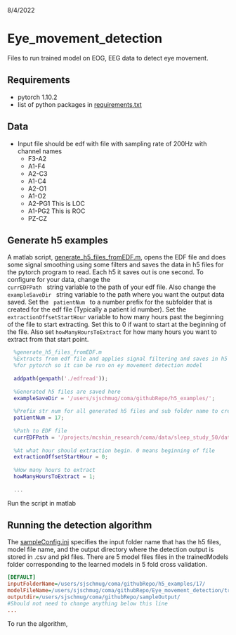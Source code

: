 8/4/2022

# Eye_movement_detection
Files to run trained model on EOG, EEG data to detect eye movement.

## Requirements
- pytorch 1.10.2
- list of python packages in [requirements.txt](https://github.com/smudge1872/Eye_movement_detection/blob/main/requirements.txt)

## Data
- Input file should be edf with file with sampling rate of 200Hz with channel names
  - F3-A2
  - A1-F4
  - A2-C3
  - A1-C4
  - A2-O1
  - A1-O2
  - A2-PG1  This is LOC
  - A1-PG2  This is ROC
  - PZ-CZ
  
## Generate h5 examples
A matlab script, [generate_h5_files_fromEDF.m](https://github.com/smudge1872/Eye_movement_detection/blob/main/code/exampleGeneration/generate_h5_files_fromEDF.m), opens the EDF file and does some signal smoothing using some filters and saves the data in h5 files for the pytorch program to read. Each h5 it saves out is one second. To configure for your data, change the <code> currEDFPath </code> string variable to the path of your edf file. Also change the <code> exampleSaveDir </code> string variable to the path where you want the output data saved. Set the <code> patientNum </code> to a number prefix for the subfolder that is created for the edf file (Typically a patient id number).  Set the <code>extractionOffsetStartHour</code> variable to how many hours past the beginning of the file to start extracting. Set this to 0 if want to start at the beginning of the file. Also set <code>howManyHoursToExtract</code> for how many hours you want to extract from that start point.

```matlab
  %generate_h5_files_fromEDF.m
  %Extracts from edf file and applies signal filtering and saves in h5 format
  %for pytorch so it can be run on ey movement detection model
  
  addpath(genpath('./edfread'));
  
  %Generated h5 files are saved here
  exampleSaveDir = '/users/sjschmug/coma/githubRepo/h5_examples/';
  
  %Prefix str num for all generated h5 files and sub folder name to create
  patientNum = 17; 
  
  %Path to EDF file
  currEDFPath = '/projects/mcshin_research/coma/data/sleep_study_50/data/17/EX6X7PHEZ99S3PGO.edf';
  
  %At what hour should extraction begin. 0 means beginning of file
  extractionOffsetStartHour = 0;
    
  %How many hours to extract
  howManyHoursToExtract = 1;
  
  ...
```

Run the script in matlab

## Running the detection algorithm
 The [sampleConfig.ini](https://github.com/smudge1872/Eye_movement_detection/blob/main/code/pytorchAlgorithm/sampleConfig.ini) specifies the input folder name that has the h5 files, model file name, and the output directory where the detection output is stored in .csv and pkl files. There are 5 model files files in the trainedModels folder corresponding to the learned models in 5 fold cross validation.
 ```ini
 [DEFAULT]
inputFolderName=/users/sjschmug/coma/githubRepo/h5_examples/17/	
modelFileName=/users/sjschmug/coma/githubRepo/Eye_movement_detection/trainedModels/fold_4_twoLayer_model_00029.pt
outputdir=/users/sjschmug/coma/githubRepo/sampleOutput/
#Should not need to change anything below this line
...
```
To run the algorithm, 
